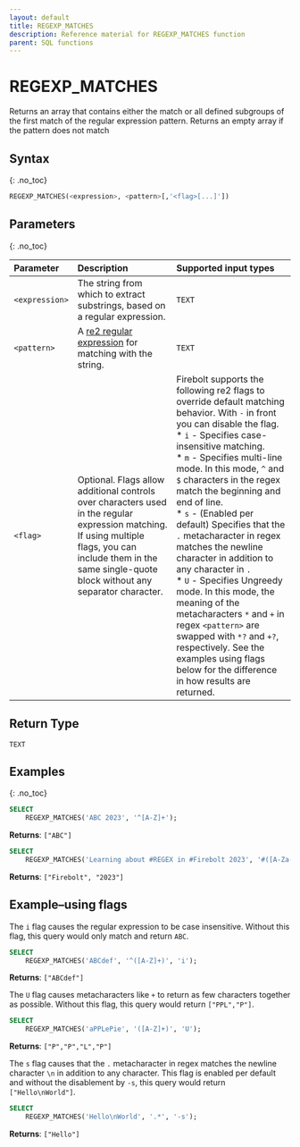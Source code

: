 ```yaml
---
layout: default
title: REGEXP_MATCHES
description: Reference material for REGEXP_MATCHES function
parent: SQL functions
---
```


# REGEXP\_MATCHES

Returns an array that contains either the match or all defined subgroups of the first match of the regular expression pattern. 
Returns an empty array if the pattern does not match

## Syntax
{: .no_toc}

```sql
REGEXP_MATCHES(<expression>, <pattern>[,'<flag>[...]'])
```
## Parameters 
{: .no_toc}

| Parameter   | Description |Supported input types |
| :----------- | :----------------------------------------- | :---------------------|
| `<expression>`  | The string from which to extract substrings, based on a regular expression. | `TEXT` |
| `<pattern>` | A [re2 regular expression](https://github.com/google/re2/wiki/Syntax) for matching with the string. | `TEXT` | 
| `<flag>` | Optional. Flags allow additional controls over characters used in the regular expression matching. If using multiple flags, you can include them in the same single-quote block without any separator character. | Firebolt supports the following re2 flags to override default matching behavior. With `-` in front you can disable the flag.<br>* `i` - Specifies case-insensitive matching.<br>* `m` - Specifies multi-line mode. In this mode, `^` and `$` characters in the regex match the beginning and end of line.<br>* `s` - (Enabled per default) Specifies that the `.` metacharacter in regex matches the newline character in addition to any character in `.`<br>* `U` - Specifies Ungreedy mode. In this mode, the meaning of the metacharacters `*` and `+` in regex `<pattern>` are swapped with `*?` and `+?`, respectively. See the examples using flags below for the difference in how results are returned. | `TEXT` |

## Return Type
`TEXT`

## Examples
{: .no_toc}

```sql
SELECT
	REGEXP_MATCHES('ABC 2023', '^[A-Z]+');
```
**Returns**: `["ABC"]`

```sql
SELECT
	REGEXP_MATCHES('Learning about #REGEX in #Firebolt 2023', '#([A-Za-z]+) (\\d+)');
```
**Returns**: `["Firebolt", "2023"]`

## Example&ndash;using flags

The `i` flag causes the regular expression to be case insensitive. Without this flag, this query would only match and return `ABC`.

```sql
SELECT
	REGEXP_MATCHES('ABCdef', '^([A-Z]+)', 'i');
```

**Returns**: `["ABCdef"]`

The `U` flag causes metacharacters like `+` to return as few characters together as possible. Without this flag, this query would return `["PPL","P"]`.

```sql
SELECT
	REGEXP_MATCHES('aPPLePie', '([A-Z]+)', 'U');
```

**Returns**: `["P","P","L","P"]`

The `s` flag causes that the `.` metacharacter in regex matches the newline character `\n` in addition to any character. This flag is enabled per default and without the disablement by `-s`, this query would return `["Hello\nWorld"]`.

```sql
SELECT
	REGEXP_MATCHES('Hello\nWorld', '.*', '-s');
```

**Returns**: `["Hello"]`